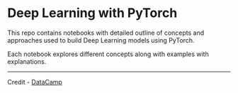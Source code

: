 # Deep Learning with PyTorch

This repo contains notebooks with detailed outline of concepts and approaches used to build Deep Learning models using PyTorch.

Each notebook explores different concepts along with examples with explanations.

---

Credit - [DataCamp](https://www.datacamp.com)